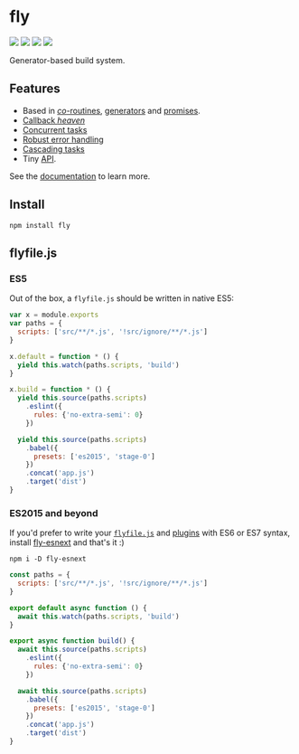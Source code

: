 # fly

[![](https://img.shields.io/travis/bucaran/fly.svg)](https://travis-ci.org/bucaran/fly)
[![](http://img.shields.io/npm/dm/fly.svg)](https://npmjs.org/package/fly)
[![](https://img.shields.io/npm/v/fly.svg)](https://npmjs.org/package/fly)
[![](https://flyjs.herokuapp.com/badge.svg)](https://flyjs.herokuapp.com)

Generator-based build system.

## Features

* Based in [_co_-routines](https://medium.com/@tjholowaychuk/callbacks-vs-coroutines-174f1fe66127), [generators](https://developer.mozilla.org/en-US/docs/Web/JavaScript/Reference/Statements/function*) and [promises](https://developer.mozilla.org/en-US/docs/Web/JavaScript/Reference/Global_Objects/Promise).
* [Callback _heaven_](http://jakearchibald.com/2014/es7-async-functions/)
* [Concurrent tasks](https://github.com/flyjs/fly/blob/master/docs/README.md#features)
* [Robust error handling](https://medium.com/@tjholowaychuk/callbacks-vs-coroutines-174f1fe66127)
* [Cascading tasks](https://github.com/flyjs/fly/blob/master/CHANGELOG.md#cascading-tasks) 
* Tiny [API](https://github.com/flyjs/fly/blob/master/docs/README.md#api).

See the [documentation](/docs/README.md) to learn more.

## Install

```
npm install fly
```

## flyfile.js

### ES5

Out of the box, a `flyfile.js` should be written in native ES5:

```js
var x = module.exports
var paths = {
  scripts: ['src/**/*.js', '!src/ignore/**/*.js']
}

x.default = function * () {
  yield this.watch(paths.scripts, 'build')
}

x.build = function * () {
  yield this.source(paths.scripts)
    .eslint({
      rules: {'no-extra-semi': 0}
    })

  yield this.source(paths.scripts)
    .babel({
      presets: ['es2015', 'stage-0']
    })
    .concat('app.js')
    .target('dist')
}
```

### ES2015 and beyond

If you'd prefer to write your [`flyfile.js`](https://github.com/brj/fly/blob/master/docs/README.md#flyfiles) and [plugins](https://github.com/brj/fly/blob/master/docs/README.md#plugins) with ES6 or ES7 syntax, install [fly-esnext](https://github.com/lukeed/fly-esnext) and that's it :)

```
npm i -D fly-esnext
```

```js
const paths = {
  scripts: ['src/**/*.js', '!src/ignore/**/*.js']
}

export default async function () {
  await this.watch(paths.scripts, 'build')
}

export async function build() {
  await this.source(paths.scripts)
    .eslint({
      rules: {'no-extra-semi': 0}
    })

  await this.source(paths.scripts)
    .babel({
      presets: ['es2015', 'stage-0']
    })
    .concat('app.js')
    .target('dist')
}
```

